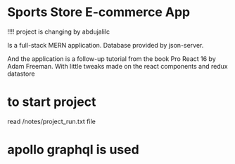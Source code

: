 # Sports Store E-commerce App
!!!! project is changing by abdujalilc

Is a full-stack MERN application. Database provided by json-server.

And the application is a follow-up tutorial from the book Pro React 16 by Adam Freeman. 
With little tweaks made on the react components and redux datastore

# to start project
read /notes/project_run.txt file

# apollo graphql is used

